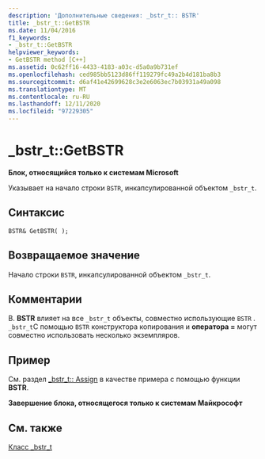 ```yaml
---
description: 'Дополнительные сведения: _bstr_t:: BSTR'
title: _bstr_t::GetBSTR
ms.date: 11/04/2016
f1_keywords:
- _bstr_t::GetBSTR
helpviewer_keywords:
- GetBSTR method [C++]
ms.assetid: 0c62ff16-4433-4183-a03c-d5a0a9b731ef
ms.openlocfilehash: ced985bb5123d86ff119279fc49a2b4d181ba8b3
ms.sourcegitcommit: d6af41e42699628c3e2e6063ec7b03931a49a098
ms.translationtype: MT
ms.contentlocale: ru-RU
ms.lasthandoff: 12/11/2020
ms.locfileid: "97229305"
---
```

# <a name="_bstr_tgetbstr"></a>_bstr_t::GetBSTR

**Блок, относящийся только к системам Microsoft**

Указывает на начало строки `BSTR`, инкапсулированной объектом `_bstr_t`.

## <a name="syntax"></a>Синтаксис

```
BSTR& GetBSTR( );
```

## <a name="return-value"></a>Возвращаемое значение

Начало строки `BSTR`, инкапсулированной объектом `_bstr_t`.

## <a name="remarks"></a>Комментарии

В. **BSTR** влияет на все `_bstr_t` объекты, совместно использующие `BSTR` . `_bstr_t`С помощью `BSTR` конструктора копирования и **оператора =** могут совместно использовать несколько экземпляров.

## <a name="example"></a>Пример

См. раздел [_bstr_t:: Assign](../cpp/bstr-t-assign.md) в качестве примера с помощью функции **BSTR**.

**Завершение блока, относящегося только к системам Майкрософт**

## <a name="see-also"></a>См. также

[Класс _bstr_t](../cpp/bstr-t-class.md)
